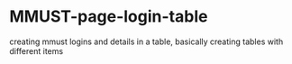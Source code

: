 # MMUST-page-login-table
creating mmust logins and details in a table, basically creating tables with different items
